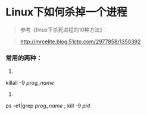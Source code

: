 # Linux下如何杀掉一个进程

> 参考《linux下杀死进程的10种方法》：

> http://mrcelite.blog.51cto.com/2977858/1350392


### 常用的两种：
1. 
killall -9 *prog_name*

1. 
ps -ef|grep *prog_name* ;
kill -9 *pid*